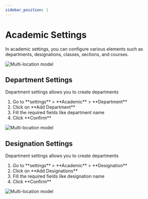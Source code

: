 ```yaml
---
sidebar_position: 1
---
```


# Academic Settings

In academic settings, you can configure various elements such as departments, designations, classes, sections, and courses.

![Multi-location model](/img/academic-settings.png)


## Department Settings

Department settings allows you to create departments

<ol>
<li>Go to **settings** > **Academic** > **Department**</li>
<li>Click on **Add Department**</li>
<li>Fill the required fields like department name</li>
<li>Click **Confirm**</li>
</ol>

![Multi-location model](/img/department-settings.png)


## Designation Settings

Department settings allows you to create departments

<ol>
<li>Go to **settings** > **Academic** > **Designation**</li>
<li>Click on **Add Designations**</li>
<li>Fill the required fields like designation name</li>
<li>Click **Confirm**</li>
</ol>

![Multi-location model](/img/designation-settings.png)
